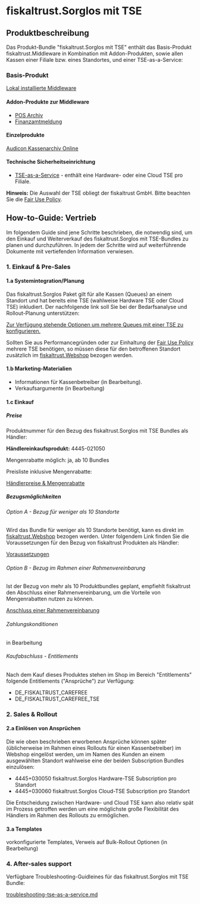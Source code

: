 # fiskaltrust.Sorglos mit TSE

## Produktbeschreibung

Das Produkt-Bundle "fiskaltrust.Sorglos mit TSE" enthält das Basis-Produkt fiskaltrust.Middleware in Kombination mit Addon-Produkten, sowie allen Kassen einer Filiale bzw. eines Standortes, und einer TSE-as-a-Service:

### Basis-Produkt

[Lokal installierte Middleware](../../product-service-description/compliance-as-a-service/produkte/lokal-installierte-middleware.md) 

#### Addon-Produkte zur Middleware

-  [POS Archiv](../../product-service-description/revisionssichere-daten-as-a-service/produkte/pos-archiv.md) 
-  [Finanzamtmeldung](../../product-service-description/compliance-as-a-service/produkte/Finanzamtmeldung.md) 

#### Einzelprodukte

[Audicon Kassenarchiv Online](../../product-service-description/revisionssichere-daten-as-a-service/produkte/Audicon-Kassenarchiv-Online.md) 

#### Technische Sicherheitseinrichtung

-  [TSE-as-a-Service](../../product-service-description/compliance-as-a-service/features/TSE-as-a-service.md) - enthält eine Hardware- oder eine Cloud TSE pro Filiale. 

**Hinweis:** Die Auswahl der TSE obliegt der fiskaltrust GmbH. Bitte beachten Sie die [Fair Use Policy](../../for-posoperators/market-de-fair-use-policy.md).

## How-to-Guide: Vertrieb

Im folgendem Guide sind jene Schritte beschrieben, die notwendig sind, um den Einkauf und Weiterverkauf des fiskaltrust.Sorglos mit TSE-Bundles zu planen und durchzuführen. In jedem der Schritte wird auf weiterführende Dokumente mit vertiefenden Information verwiesen.

### 1. Einkauf & Pre-Sales

#### 1.a Systemintegration/Planung

Das fiskaltrust.Sorglos Paket gilt für alle Kassen (Queues) an einem Standort und hat bereits eine TSE (wahlweise Hardware TSE oder Cloud TSE) inkludiert. Der nachfolgende link soll Sie bei der Bedarfsanalyse und Rollout-Planung unterstützen:

[Zur Verfügung stehende Optionen um mehrere Queues mit einer TSE zu konfigurieren.](../02-pre-sales/rollout-scenarios.md)

Sollten Sie aus Performancegründen oder zur Einhaltung der [Fair Use Policy](../../for-posoperators/market-de-fair-use-policy.md) mehrere TSE benötigen, so müssen diese für den betroffenen Standort zusätzlich im [fiskaltrust.Webshop](https://portal.fiskaltrust.de/) bezogen werden.

#### 1.b Marketing-Materialien

- Informationen für Kassenbetreiber (in Bearbeitung).
- Verkaufsargumente (in Bearbeitung)

#### 1.c Einkauf

##### Preise

Produktnummer für den Bezug des fiskaltrust.Sorglos mit TSE Bundles als Händler:

**Händlereinkaufsprodukt:** 4445-021050

Mengenrabatte möglich: ja, ab 10 Bundles

Preisliste inklusive Mengenrabatte:

[Händlerpreise & Mengenrabatte]( [haendler-preisliste.md](../02-pre-sales/haendler-preisliste.md) )

##### Bezugsmöglichkeiten

###### Option A - Bezug für weniger als 10 Standorte

Wird das Bundle für weniger als 10 Standorte benötigt, kann es direkt im [fiskaltrust.Webshop](https://portal.fiskaltrust.de/) bezogen werden. Unter folgendem Link finden Sie die Voraussetzungen für den Bezug von fiskaltrust Produkten als Händler:

[Voraussetzungen]( [voraussetzungen-einkauf.md](../02-pre-sales/voraussetzungen-einkauf.md) )

###### Option B - Bezug im Rahmen einer Rahmenvereinbarung

Ist der Bezug von mehr als 10 Produktbundles geplant, empfiehlt fiskaltrust den Abschluss einer Rahmenvereinbarung, um die Vorteile von Mengenrabatten nutzen zu können.

[Anschluss einer Rahmenvereinbarung]( [01-purchase-agreement.md](../02-pre-sales/01-purchase-agreement.md) )

###### Zahlungskonditionen

in Bearbeitung

###### Kaufabschluss - Entitlements

Nach dem Kauf dieses Produktes stehen im Shop im Bereich "Entitlements" folgende Entitlements ("Ansprüche") zur Verfügung:

- DE_FISKALTRUST_CAREFREE
- DE_FISKALTRUST_CAREFREE_TSE

### 2. Sales & Rollout

#### 2.a Einlösen von Ansprüchen

Die wie oben beschrieben erworbenen Ansprüche können später (üblicherweise im Rahmen eines Rollouts für einen Kassenbetreiber) im Webshop eingelöst werden, um im Namen des Kunden an einem ausgewählten Standort wahlweise eine der beiden Subscription Bundles einzulösen:

- 4445+030050 fiskaltrust.Sorglos Hardware-TSE Subscription pro Standort
- 4445+030060 fiskaltrust.Sorglos Cloud-TSE Subscription pro Standort

Die Entscheidung zwischen Hardware- und Cloud TSE kann also relativ spät im Prozess getroffen werden um eine möglichste große Flexibilität des Händlers im Rahmen des Rollouts zu ermöglichen.

#### 3.a Templates

vorkonfigurierte Templates, Verweis auf Bulk-Rollout Optionen (in Bearbeitung)

### 4. After-sales support

Verfügbare Troubleshooting-Guidleines für das fiskaltrust.Sorglos mit TSE Bundle:

 [troubleshooting-tse-as-a-service.md](../04-after-sales/troubleshooting-tse-as-a-service.md) 